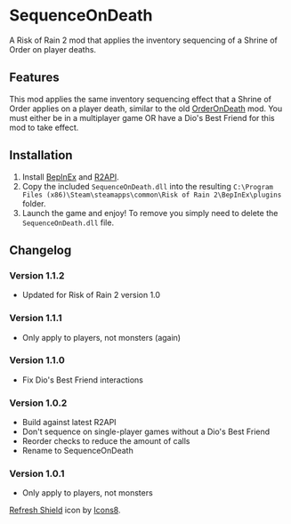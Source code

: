 # SequenceOnDeath
A Risk of Rain 2 mod that applies the inventory sequencing of a Shrine of Order on player deaths.

## Features
This mod applies the same inventory sequencing effect that a Shrine of Order applies on a player death, similar to the old [OrderOnDeath](https://thunderstore.io/package/Kintelligence/OrderOnDeath/) mod. You must either be in a multiplayer game OR have a Dio's Best Friend for this mod to take effect.

## Installation
1. Install [BepInEx](https://thunderstore.io/package/bbepis/BepInExPack/) and [R2API](https://thunderstore.io/package/tristanmcpherson/R2API/).
2. Copy the included `SequenceOnDeath.dll` into the resulting `C:\Program Files (x86)\Steam\steamapps\common\Risk of Rain 2\BepInEx\plugins` folder.
3. Launch the game and enjoy! To remove you simply need to delete the `SequenceOnDeath.dll` file.

## Changelog
### Version 1.1.2
- Updated for Risk of Rain 2 version 1.0

### Version 1.1.1
- Only apply to players, not monsters (again)

### Version 1.1.0
- Fix Dio's Best Friend interactions

### Version 1.0.2
- Build against latest R2API
- Don't sequence on single-player games without a Dio's Best Friend
- Reorder checks to reduce the amount of calls
- Rename to SequenceOnDeath

### Version 1.0.1
- Only apply to players, not monsters

[Refresh Shield](https://icons8.com/icons/set/refresh-shield) icon by [Icons8](https://icons8.com).
